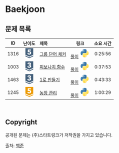 # Baekjoon


## 문제 목록

| ID | 난이도 | 제목 | 링크 | 소요 시간 |
| -- | :--: | :-- | --- | :-----: |
| 1316 | ![silver5](/assets/boj_tiers/silver5.svg) | [그룹 단어 체커](https://www.acmicpc.net/problem/1316) | [풀이](/Baekjoon/1316/README.md) [![python3](/assets/languages_icons/python.svg)](/Baekjoon/1316/solutions.py) | 0:25:56 |
| 1003 | ![silver3](/assets/boj_tiers/silver3.svg) | [피보나치 함수](https://www.acmicpc.net/problem/1003) | [풀이](/Baekjoon/1003/README.md) [![python3](/assets/languages_icons/python.svg)](/Baekjoon/1003/solutions.py) | 0:37:53 |
| 1463 | ![silver3](/assets/boj_tiers/silver3.svg) | [1로 만들기](https://www.acmicpc.net/problem/1463) | [풀이](/Baekjoon/1463/README.md) [![python3](/assets/languages_icons/python.svg)](/Baekjoon/1463/solutions.py) | 0:43:33 |
| 1245 | ![gold5](/assets/boj_tiers/gold5.svg) | [농장 관리](https://www.acmicpc.net/problem/1245) | [풀이](/Baekjoon/1245/README.md) [![python3](/assets/languages_icons/python.svg)](/Baekjoon/1245/solutions.py) | 1:00:29 |

<br/>

## Copyright

공개된 문제는 (주)스타트링크가 저작권을 가지고 있습니다.

출처: [백준](https://www.acmicpc.net/)
